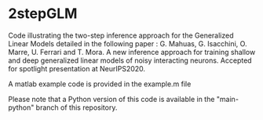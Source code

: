 # 2stepGLM

Code illustrating the two-step inference approach for the Generalized Linear Models detailed in the following paper :
G. Mahuas, G. Isacchini, O. Marre, U. Ferrari and T. Mora. A new inference approach for training shallow and deep generalized linear models of noisy interacting neurons. Accepted for spotlight presentation at NeurIPS2020.

A matlab example code is provided in the example.m file

Please note that a Python version of this code is available in the "main-python" branch of this repository.
